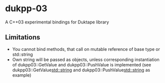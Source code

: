 # dukpp-03
A C++03 experimental bindings for Duktape library 

## Limitations

 * You cannot bind methods, that call on mutable reference of base type or std::string
 * Own string will be passed as objects, unless corresponding instantiation of dukpp03::GetValue and dukpp03::PushValue is implemented (see dukpp03::GetValue<std::string> and dukpp03::PushValue<std::string> as example)
